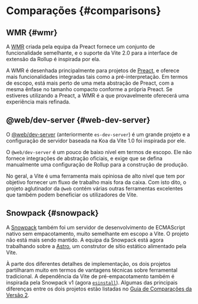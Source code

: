 # Comparações {#comparisons}

## WMR {#wmr}

A [WMR](https://github.com/preactjs/wmr) criada pela equipa da Preact fornece um conjunto de funcionalidade semelhante, e o suporte da Vite 2.0 para a interface de extensão da Rollup é inspirada por ela.

A WMR é desenhada principalmente para projetos de [Preact](https://preactjs.com/), e oferece mais funcionalidades integradas tais como a pré-interpretação. Em termos de escopo, está mais perto de uma meta abstração de Preact, com a mesma ênfase no tamanho compacto conforme a própria Preact. Se estiveres utilizando a Preact, a WMR é a que provavelmente oferecerá uma experiência mais refinada.

## @web/dev-server {#web-dev-server}

O [@web/dev-server](https://modern-web.dev/docs/dev-server/overview/) (anteriormente `es-dev-server`) é um grande projeto e a configuração de servidor baseada na Koa da Vite 1.0 foi inspirada por ele.

O `@web/dev-server` é um pouco de baixo nível em termos de escopo. Ele não fornece integrações de abstração oficiais, e exige que se defina manualmente uma configuração de Rollup para a construção de produção.

No geral, a Vite é uma ferramenta mais opiniosa de alto nível que tem por objetivo fornecer um fluxo de trabalho mais fora da caixa. Com isto dito, o projeto aglutinador da `@web` contém várias outras ferramentas excelentes que também podem beneficiar os utilizadores de Vite.

## Snowpack {#snowpack}

A [Snowpack](https://www.snowpack.dev/) também foi um servidor de desenvolvimento de ECMAScript nativo sem empacotamento, muito semelhante em escopo a Vite. O projeto não está mais sendo mantido. A equipa da Snowpack está agora trabalhando sobre a [Astro](https://astro.build/), um construtor de sítio estático alimentado pela Vite.

À parte dos diferentes detalhes de implementação, os dois projetos partilharam muito em termos de vantagens técnicas sobre ferramental tradicional. A dependência da Vite de pré-empacotamento também é inspirada pela Snowpack v1 (agora [`esinstall`](https://github.com/snowpackjs/snowpack/tree/main/esinstall)). Algumas das principais diferenças entre os dois projetos estão listadas no [Guia de Comparações da Versão 2](https://v2.vite.dev/guide/comparisons).
